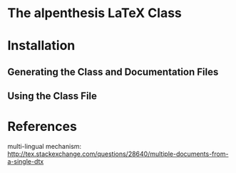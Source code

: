 The alpenthesis LaTeX Class
===========================

Installation
============

Generating the Class and Documentation Files
--------------------------------------------

Using the Class File
--------------------

References
==========

multi-lingual mechanism:
http://tex.stackexchange.com/questions/28640/multiple-documents-from-a-single-dtx
